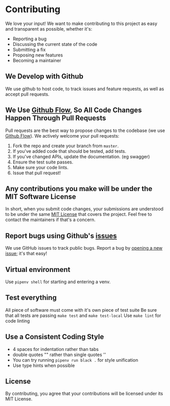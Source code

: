 # Contributing
We love your input! We want to make contributing to this project as easy and transparent as possible, whether it's:

- Reporting a bug
- Discussing the current state of the code
- Submitting a fix
- Proposing new features
- Becoming a maintainer

## We Develop with Github
We use github to host code, to track issues and feature requests, as well as accept pull requests.

## We Use [Github Flow](https://guides.github.com/introduction/flow/index.html), So All Code Changes Happen Through Pull Requests
Pull requests are the best way to propose changes to the codebase (we use [Github Flow](https://guides.github.com/introduction/flow/index.html)). We actively welcome your pull requests:

1. Fork the repo and create your branch from `master`.
2. If you've added code that should be tested, add tests.
3. If you've changed APIs, update the documentation. (eg swagger)
4. Ensure the test suite passes.
5. Make sure your code lints.
6. Issue that pull request!

## Any contributions you make will be under the MIT Software License
In short, when you submit code changes, your submissions are understood to be under the same [MIT License](http://choosealicense.com/licenses/mit/) that covers the project. Feel free to contact the maintainers if that's a concern.

## Report bugs using Github's [issues](https://github.com/briandk/transcriptase-atom/issues)
We use GitHub issues to track public bugs. Report a bug by [opening a new issue](https://github.com/martireg/bmat/issues/new/); it's that easy!

## Virtual environment

Use `pipenv shell` for starting and entering a venv.

## Test everything

All piece of software must come with it's own piece of test suite
Be sure that all tests are passing  `make test` and `make test-local`
Use `make lint` for code linting

## Use a Consistent Coding Style

* 4 spaces for indentation rather than tabs
* double quotes "" rather than single quotes ''
* You can try running `pipenv run black .` for style unification
* Use type hints when possible

## License
By contributing, you agree that your contributions will be licensed under its MIT License.
